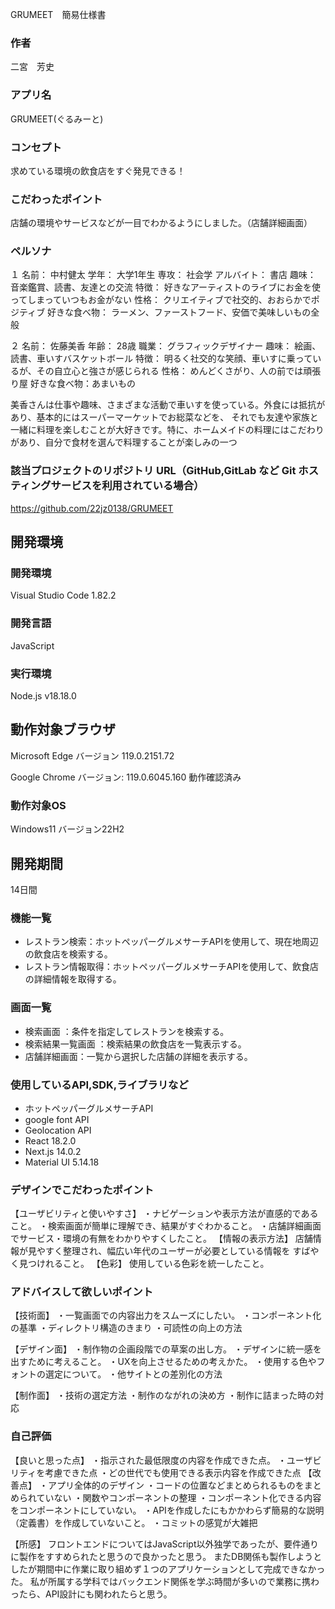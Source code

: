 GRUMEET　簡易仕様書　

### 作者
二宮　芳史
### アプリ名
GRUMEET(ぐるみーと)
### コンセプト
求めている環境の飲食店をすぐ発見できる！

### こだわったポイント
店舗の環境やサービスなどが一目でわかるようにしました。（店舗詳細画面）

### ペルソナ
１
名前： 中村健太
学年： 大学1年生
専攻： 社会学
アルバイト： 書店
趣味： 音楽鑑賞、読書、友達との交流
特徴： 好きなアーティストのライブにお金を使ってしまっていつもお金がない
性格： クリエイティブで社交的、おおらかでポジティブ
好きな食べ物： ラーメン、ファーストフード、安価で美味しいもの全般

２
名前： 佐藤美香
年齢： 28歳
職業： グラフィックデザイナー
趣味： 絵画、読書、車いすバスケットボール
特徴： 明るく社交的な笑顔、車いすに乗っているが、その自立心と強さが感じられる
性格： めんどくさがり、人の前では頑張り屋
好きな食べ物：あまいもの　 

美香さんは仕事や趣味、さまざまな活動で車いすを使っている。外食には抵抗があり、基本的にはスーパーマーケットでお総菜などを、
それでも友達や家族と一緒に料理を楽しむことが大好きです。特に、ホームメイドの料理にはこだわりがあり、自分で食材を選んで料理することが楽しみの一つ

### 該当プロジェクトのリポジトリ URL（GitHub,GitLab など Git ホスティングサービスを利用されている場合）
https://github.com/22jz0138/GRUMEET

## 開発環境

### 開発環境
Visual Studio Code 1.82.2

### 開発言語
JavaScript

### 実行環境
Node.js v18.18.0

## 動作対象ブラウザ
Microsoft Edge
バージョン 119.0.2151.72 

Google Chrome
バージョン: 119.0.6045.160
動作確認済み
### 動作対象OS
Windows11 バージョン22H2  

## 開発期間
14日間

### 機能一覧
- レストラン検索：ホットペッパーグルメサーチAPIを使用して、現在地周辺の飲食店を検索する。
- レストラン情報取得：ホットペッパーグルメサーチAPIを使用して、飲食店の詳細情報を取得する。

### 画面一覧 
- 検索画面 ：条件を指定してレストランを検索する。
- 検索結果一覧画面 ：検索結果の飲食店を一覧表示する。
- 店舗詳細画面：一覧から選択した店舗の詳細を表示する。

### 使用しているAPI,SDK,ライブラリなど
- ホットペッパーグルメサーチAPI
- google font API
- Geolocation API
- React	  18.2.0
- Next.js 14.0.2
- Material UI 5.14.18

### デザインでこだわったポイント
【ユーザビリティと使いやすさ】
・ナビゲーションや表示方法が直感的であること。
・検索画面が簡単に理解でき、結果がすぐわかること。
・店舗詳細画面でサービス・環境の有無をわかりやすくしたこと。
【情報の表示方法】
店舗情報が見やすく整理され、幅広い年代のユーザーが必要としている情報を
すばやく見つけれること。
【色彩】
使用している色彩を統一したこと。

### アドバイスして欲しいポイント
【技術面】
・一覧画面での内容出力をスムーズにしたい。
・コンポーネント化の基準
・ディレクトリ構造のきまり
・可読性の向上の方法

【デザイン面】
・制作物の企画段階での草案の出し方。
・デザインに統一感を出すために考えること。
・UXを向上させるための考えかた。
・使用する色やフォントの選定について。
・他サイトとの差別化の方法

【制作面】
・技術の選定方法
・制作のながれの決め方
・制作に詰まった時の対応

### 自己評価
【良いと思った点】
・指示された最低限度の内容を作成できた点。
・ユーザビリティを考慮できた点
・どの世代でも使用できる表示内容を作成できた点
【改善点】
・アプリ全体的のデザイン
・コードの位置などまとめられるものをまとめられていない
・関数やコンポーネントの整理
・コンポーネント化できる内容をコンポーネントにしていない。
・APIを作成したにもかかわらず簡易的な説明（定義書）を作成していないこと。
・コミットの感覚が大雑把

【所感】
フロントエンドについてはJavaScript以外独学であったが、要件通りに製作をすすめられたと思うので良かったと思う。
またDB関係も製作しようとしたが期間中に作業に取り組めず１つのアプリケーションとして完成できなかった。
私が所属する学科ではバックエンド関係を学ぶ時間が多いので業務に携わったら、API設計にも関われたらと思う。









